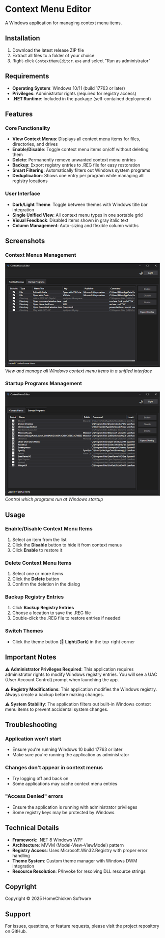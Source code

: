 # Context Menu Editor

A Windows application for managing context menu items.

## Installation

1. Download the latest release ZIP file
2. Extract all files to a folder of your choice
3. Right-click `ContextMenuEditor.exe` and select "Run as administrator"

## Requirements

- **Operating System**: Windows 10/11 (build 17763 or later)
- **Privileges**: Administrator rights (required for registry access)
- **.NET Runtime**: Included in the package (self-contained deployment)

## Features

### Core Functionality
- **View Context Menus**: Displays all context menu items for files, directories, and drives
- **Enable/Disable**: Toggle context menu items on/off without deleting them
- **Delete**: Permanently remove unwanted context menu entries
- **Backup**: Export registry entries to .REG file for easy restoration
- **Smart Filtering**: Automatically filters out Windows system programs
- **Deduplication**: Shows one entry per program while managing all registry locations

### User Interface
- **Dark/Light Theme**: Toggle between themes with Windows title bar integration
- **Single Unified View**: All context menu types in one sortable grid
- **Visual Feedback**: Disabled items shown in gray italic text
- **Column Management**: Auto-sizing and flexible column widths

## Screenshots

### Context Menus Management
![Context Menus Tab](.github/assets/2025-10-01_19h06_37.png)
*View and manage all Windows context menu items in a unified interface*

### Startup Programs Management
![Startup Programs Tab](.github/assets/2025-10-01_19h06_43.png)
*Control which programs run at Windows startup*

## Usage

### Enable/Disable Context Menu Items
1. Select an item from the list
2. Click the **Disable** button to hide it from context menus
3. Click **Enable** to restore it

### Delete Context Menu Items
1. Select one or more items
2. Click the **Delete** button
3. Confirm the deletion in the dialog

### Backup Registry Entries
1. Click **Backup Registry Entries**
2. Choose a location to save the .REG file
3. Double-click the .REG file to restore entries if needed

### Switch Themes
- Click the theme button (🌙 **Light**/**Dark**) in the top-right corner

## Important Notes

⚠️ **Administrator Privileges Required**: This application requires administrator rights to modify Windows registry entries. You will see a UAC (User Account Control) prompt when launching the app.

⚠️ **Registry Modifications**: This application modifies the Windows registry. Always create a backup before making changes.

⚠️ **System Stability**: The application filters out built-in Windows context menu items to prevent accidental system changes.

## Troubleshooting

### Application won't start
- Ensure you're running Windows 10 build 17763 or later
- Make sure you're running the application as administrator

### Changes don't appear in context menus
- Try logging off and back on
- Some applications may cache context menu entries

### "Access Denied" errors
- Ensure the application is running with administrator privileges
- Some registry keys may be protected by Windows

## Technical Details

- **Framework**: .NET 8 Windows WPF
- **Architecture**: MVVM (Model-View-ViewModel) pattern
- **Registry Access**: Uses Microsoft.Win32.Registry with proper error handling
- **Theme System**: Custom theme manager with Windows DWM integration
- **Resource Resolution**: P/Invoke for resolving DLL resource strings

## Copyright

Copyright © 2025 HomeChicken Software

## Support

For issues, questions, or feature requests, please visit the project repository on GitHub.

